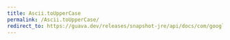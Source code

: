 ```yaml
---
title: Ascii.toUpperCase
permalink: /Ascii.toUpperCase/
redirect_to: https://guava.dev/releases/snapshot-jre/api/docs/com/google/common/base/Ascii.html#toUpperCase-char-
---
```

